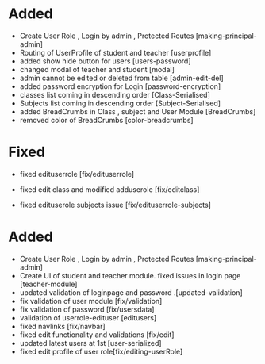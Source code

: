 # Added
 - Create User Role , Login by admin , Protected Routes [making-principal-admin]
 - Routing of UserProfile of student and teacher [userprofile]
 - added show hide button for users [users-password]
 - changed modal of teacher and student [modal]
 - admin cannot be edited or deleted from table [admin-edit-del]
 - added password encryption for Login [password-encryption]
 - classes list coming in descending order [Class-Serialised]
  - Subjects list coming in descending order [Subject-Serialised]
  - added BreadCrumbs in Class , subject and User Module [BreadCrumbs]
  - removed color of BreadCrumbs [color-breadcrumbs]

 
 # Fixed
 - fixed edituserrole [fix/edituserrole]
 
 - fixed edit class and modified adduserole [fix/editclass]
 - fixed edituserole subjects issue [fix/edituserrole-subjects]

 # Added
 - Create User Role , Login by admin , Protected Routes [making-principal-admin]
 - Create UI of student and teacher module. fixed issues in login page [teacher-module]
 - updated validation of loginpage and password .[updated-validation]
 - fix validation of user module [fix/validation]
 - fix validation of password [fix/usersdata]
 - validation of userrole-edituser [editusers]
 - fixed navlinks [fix/navbar]
 - fixed edit functionality and validations [fix/edit]
 - updated latest users at 1st [user-serialized]
 - fixed edit profile of user role[fix/editing-userRole]